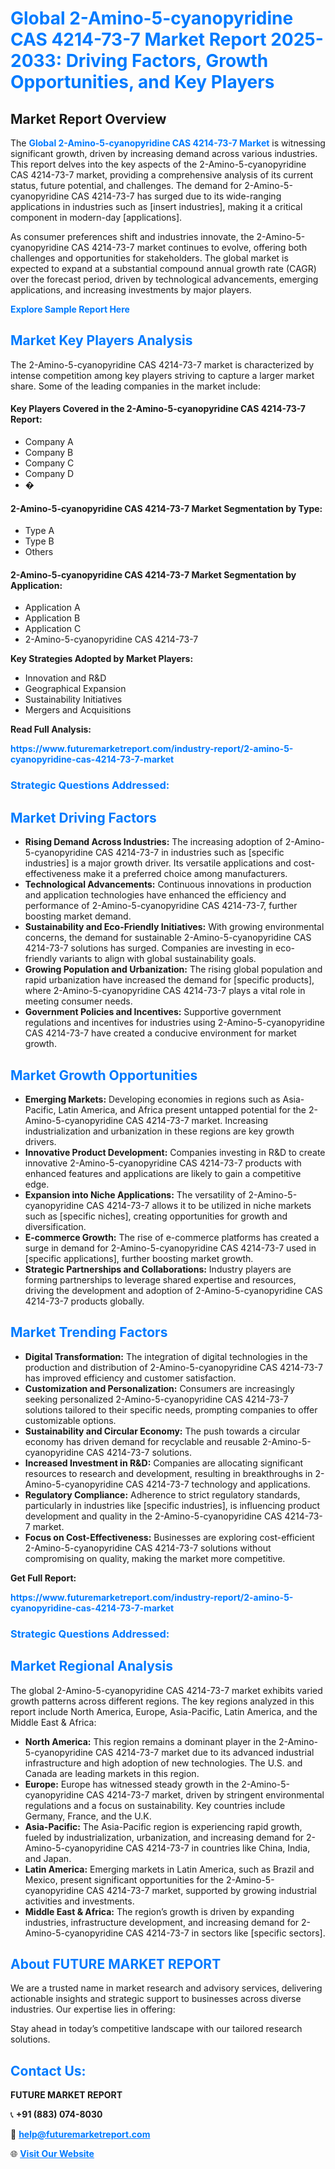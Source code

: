 <h1 style="color: #007BFF;">Global 2-Amino-5-cyanopyridine CAS 4214-73-7 Market Report 2025-2033: Driving Factors, Growth Opportunities, and Key Players</h1>

<section id="overview">
<h2>Market Report Overview</h2>
<p>The <a href="https://www.futuremarketreport.com/industry-report/2-amino-5-cyanopyridine-cas-4214-73-7-market" style="color: #007BFF; text-decoration: none;"><strong>Global 2-Amino-5-cyanopyridine CAS 4214-73-7 Market</strong></a> is witnessing significant growth, driven by increasing demand across various industries. This report delves into the key aspects of the 2-Amino-5-cyanopyridine CAS 4214-73-7 market, providing a comprehensive analysis of its current status, future potential, and challenges. The demand for 2-Amino-5-cyanopyridine CAS 4214-73-7 has surged due to its wide-ranging applications in industries such as [insert industries], making it a critical component in modern-day [applications].</p>
<p>As consumer preferences shift and industries innovate, the 2-Amino-5-cyanopyridine CAS 4214-73-7 market continues to evolve, offering both challenges and opportunities for stakeholders. The global market is expected to expand at a substantial compound annual growth rate (CAGR) over the forecast period, driven by technological advancements, emerging applications, and increasing investments by major players.</p>
</section>

<section id="overview">
<p><a href="https://www.futuremarketreport.com/request-sample/reportId=121806" style="color: #007BFF; text-decoration: none;"><strong>Explore Sample Report Here</strong></a></p>
</section>

<section id="key-players">
<h2 style="color: #007BFF;">Market Key Players Analysis</h2>
<p>The 2-Amino-5-cyanopyridine CAS 4214-73-7 market is characterized by intense competition among key players striving to capture a larger market share. Some of the leading companies in the market include:</p>
<h4>Key Players Covered in the 2-Amino-5-cyanopyridine CAS 4214-73-7 Report:</h4>
<ul><li>Company A</li><li>Company B</li><li>Company C</li><li>Company D</li><li>�</li></ul>
<h4>2-Amino-5-cyanopyridine CAS 4214-73-7 Market Segmentation by Type:</h4>
<ul><li>Type A</li><li>Type B</li><li>Others</li></ul>

<h4>2-Amino-5-cyanopyridine CAS 4214-73-7 Market Segmentation by Application:</h4>
<ul><li>Application A</li><li>Application B</li><li>Application C</li><li>2-Amino-5-cyanopyridine CAS 4214-73-7</li></ul>
<p><strong>Key Strategies Adopted by Market Players:</strong></p>
<ul>
<li>Innovation and R&D</li>
<li>Geographical Expansion</li>
<li>Sustainability Initiatives</li>
<li>Mergers and Acquisitions</li>
</ul>
</section>

<section>
<p><strong>Read Full Analysis: </strong></p><a href="https://www.futuremarketreport.com/industry-report/2-amino-5-cyanopyridine-cas-4214-73-7-market" style="color: #007BFF; text-decoration: none;"><strong>https://www.futuremarketreport.com/industry-report/2-amino-5-cyanopyridine-cas-4214-73-7-market</strong></a>
<h3 style="color: #007BFF;">Strategic Questions Addressed:</h3>
</section>

<section id="driving-factors">
<h2 style="color: #007BFF;">Market Driving Factors</h2>
<ul>
<li><strong>Rising Demand Across Industries:</strong> The increasing adoption of 2-Amino-5-cyanopyridine CAS 4214-73-7 in industries such as [specific industries] is a major growth driver. Its versatile applications and cost-effectiveness make it a preferred choice among manufacturers.</li>
<li><strong>Technological Advancements:</strong> Continuous innovations in production and application technologies have enhanced the efficiency and performance of 2-Amino-5-cyanopyridine CAS 4214-73-7, further boosting market demand.</li>
<li><strong>Sustainability and Eco-Friendly Initiatives:</strong> With growing environmental concerns, the demand for sustainable 2-Amino-5-cyanopyridine CAS 4214-73-7 solutions has surged. Companies are investing in eco-friendly variants to align with global sustainability goals.</li>
<li><strong>Growing Population and Urbanization:</strong> The rising global population and rapid urbanization have increased the demand for [specific products], where 2-Amino-5-cyanopyridine CAS 4214-73-7 plays a vital role in meeting consumer needs.</li>
<li><strong>Government Policies and Incentives:</strong> Supportive government regulations and incentives for industries using 2-Amino-5-cyanopyridine CAS 4214-73-7 have created a conducive environment for market growth.</li>
</ul>
</section>

<section id="growth-opportunities">
<h2 style="color: #007BFF;">Market Growth Opportunities</h2>
<ul>
<li><strong>Emerging Markets:</strong> Developing economies in regions such as Asia-Pacific, Latin America, and Africa present untapped potential for the 2-Amino-5-cyanopyridine CAS 4214-73-7 market. Increasing industrialization and urbanization in these regions are key growth drivers.</li>
<li><strong>Innovative Product Development:</strong> Companies investing in R&D to create innovative 2-Amino-5-cyanopyridine CAS 4214-73-7 products with enhanced features and applications are likely to gain a competitive edge.</li>
<li><strong>Expansion into Niche Applications:</strong> The versatility of 2-Amino-5-cyanopyridine CAS 4214-73-7 allows it to be utilized in niche markets such as [specific niches], creating opportunities for growth and diversification.</li>
<li><strong>E-commerce Growth:</strong> The rise of e-commerce platforms has created a surge in demand for 2-Amino-5-cyanopyridine CAS 4214-73-7 used in [specific applications], further boosting market growth.</li>
<li><strong>Strategic Partnerships and Collaborations:</strong> Industry players are forming partnerships to leverage shared expertise and resources, driving the development and adoption of 2-Amino-5-cyanopyridine CAS 4214-73-7 products globally.</li>
</ul>
</section>

<section id="trending-factors">
<h2 style="color: #007BFF;">Market Trending Factors</h2>
<ul>
<li><strong>Digital Transformation:</strong> The integration of digital technologies in the production and distribution of 2-Amino-5-cyanopyridine CAS 4214-73-7 has improved efficiency and customer satisfaction.</li>
<li><strong>Customization and Personalization:</strong> Consumers are increasingly seeking personalized 2-Amino-5-cyanopyridine CAS 4214-73-7 solutions tailored to their specific needs, prompting companies to offer customizable options.</li>
<li><strong>Sustainability and Circular Economy:</strong> The push towards a circular economy has driven demand for recyclable and reusable 2-Amino-5-cyanopyridine CAS 4214-73-7 solutions.</li>
<li><strong>Increased Investment in R&D:</strong> Companies are allocating significant resources to research and development, resulting in breakthroughs in 2-Amino-5-cyanopyridine CAS 4214-73-7 technology and applications.</li>
<li><strong>Regulatory Compliance:</strong> Adherence to strict regulatory standards, particularly in industries like [specific industries], is influencing product development and quality in the 2-Amino-5-cyanopyridine CAS 4214-73-7 market.</li>
<li><strong>Focus on Cost-Effectiveness:</strong> Businesses are exploring cost-efficient 2-Amino-5-cyanopyridine CAS 4214-73-7 solutions without compromising on quality, making the market more competitive.</li>
</ul>
</section>

<section>
<p><strong>Get Full Report: </strong></p><a href="https://www.futuremarketreport.com/industry-report/2-amino-5-cyanopyridine-cas-4214-73-7-market" style="color: #007BFF; text-decoration: none;"><strong>https://www.futuremarketreport.com/industry-report/2-amino-5-cyanopyridine-cas-4214-73-7-market</strong></a>
<h3 style="color: #007BFF;">Strategic Questions Addressed:</h3>
</section>


<section id="regional-analysis">
<h2 style="color: #007BFF;">Market Regional Analysis</h2>
<p>The global 2-Amino-5-cyanopyridine CAS 4214-73-7 market exhibits varied growth patterns across different regions. The key regions analyzed in this report include North America, Europe, Asia-Pacific, Latin America, and the Middle East & Africa:</p>
<ul>
<li><strong>North America:</strong> This region remains a dominant player in the 2-Amino-5-cyanopyridine CAS 4214-73-7 market due to its advanced industrial infrastructure and high adoption of new technologies. The U.S. and Canada are leading markets in this region.</li>
<li><strong>Europe:</strong> Europe has witnessed steady growth in the 2-Amino-5-cyanopyridine CAS 4214-73-7 market, driven by stringent environmental regulations and a focus on sustainability. Key countries include Germany, France, and the U.K.</li>
<li><strong>Asia-Pacific:</strong> The Asia-Pacific region is experiencing rapid growth, fueled by industrialization, urbanization, and increasing demand for 2-Amino-5-cyanopyridine CAS 4214-73-7 in countries like China, India, and Japan.</li>
<li><strong>Latin America:</strong> Emerging markets in Latin America, such as Brazil and Mexico, present significant opportunities for the 2-Amino-5-cyanopyridine CAS 4214-73-7 market, supported by growing industrial activities and investments.</li>
<li><strong>Middle East & Africa:</strong> The region’s growth is driven by expanding industries, infrastructure development, and increasing demand for 2-Amino-5-cyanopyridine CAS 4214-73-7 in sectors like [specific sectors].</li>
</ul>
</section>

<footer>
<h2 style="color: #007BFF;">About FUTURE MARKET REPORT</h2>
<p>We are a trusted name in market research and advisory services, delivering actionable insights and strategic support to businesses across diverse industries. Our expertise lies in offering:</p>

<p>Stay ahead in today’s competitive landscape with our tailored research solutions.</p>

<h2 style="color: #007BFF;">Contact Us:</h2>
<p><strong>FUTURE MARKET REPORT</strong></p>
<p>📞 <strong>+91 (883) 074-8030</strong></p>
<p>📧 <strong><a href="mailto:help@futuremarketreport.com" style="color: #007BFF;">help@futuremarketreport.com</a></strong></p>
<p>🌐 <strong><a href="https://www.futuremarketreport.com/" style="color: #007BFF;">Visit Our Website</a></strong></p>
</footer>